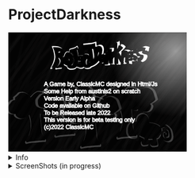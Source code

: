 # ProjectDarkness <br/>
<!--![screenshot](screenshots/infoPAGE.png)<br/>-->
<img src = "screenshots/infoPAGE.png" width = "360" height = "240">
<details>
  <summary>Info</summary>
  <ul>
    <li>A game by, ClassicMC</li>
    <li>Made in Html Canvas and Js</li>
    <li>&copy;ClassicMC-Studios 2022</li>
    <ul>
      <li>Play online at <a href = "https://projectdarkness.w3spaces.com">projectdarkness.w3spaces.com</a></li>
    </ul>
  </ul>
</details>
<details>
  <summary>ScreenShots (in progress)</summary>
  <img scr = "https://github.com/ClassicMC-Studios/ProjectDarkness/blob/main/screenshots/busnes5.png" width = "360" height = "240">
  <p><em>&copy;ClassicMC</em></p>
</details>

